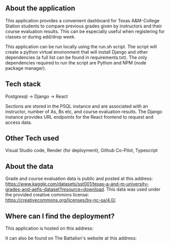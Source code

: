 ## About the application
This application provides a convenient dashboard for Texas A&M-College Station students to compare previous grades given by instructors and their course evaluation results. This can be especially useful when registering for classes or during add/drop week. 

This application can be run locally using the run.sh script. The script will create a python virtual environment that will install Django and other dependencies (a full list can be found in requirements.txt). The only dependencies required to run the script are Python and NPM (node package manager). 

## Tech stack
Postgresql -> Django -> React

Sections are stored in the PSQL instance and are associated with an instructor, number of As, Bs etc, and course evaluation results. The Django instance provides URL endpoints for the React frontend to request and access data.

## Other Tech used
Visual Studio code, Render (for deployment), Github Co-Pilot, Typescript

## About the data
Grade and course evaluation data is public and posted at this address: https://www.kaggle.com/datasets/sst001/texas-a-and-m-university-grades-and-aefis-dataset?resource=download. This data was used under the provided creative commons license: https://creativecommons.org/licenses/by-nc-sa/4.0/. 

## Where can I find the deployment?
This application is hosted on this address: 

It can also be found on The Battalion's website at this address: